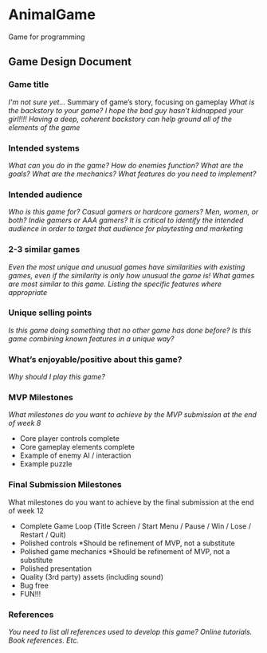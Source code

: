 # AnimalGame
Game for programming

## Game Design Document

### Game title
_I'm not sure yet..._
Summary of game’s story, focusing on gameplay
_What is the backstory to your game?  I hope the bad guy hasn’t kidnapped your girl!!!!  Having a deep, coherent backstory can help ground all of the elements of the game_

### Intended systems
_What can you do in the game?  How do enemies function?  What are the goals?  What are the mechanics?  What features do you need to implement?_

### Intended audience
_Who is this game for?  Casual gamers or hardcore gamers?  Men, women, or both?  Indie gamers or AAA gamers?  It is critical to identify the intended audience in order to target that audience for playtesting and marketing_

### 2-3 similar games
_Even the most unique and unusual games have similarities with existing games, even if the similarity is only how unusual the game is!  What games are most similar to this game.  Listing the specific features where appropriate_

### Unique selling points
_Is this game doing something that no other game has done before?  Is this game combining known features in a unique way?_

### What’s enjoyable/positive about this game?
_Why should I play this game?_

### MVP Milestones
_What milestones do you want to achieve by the MVP submission at the end of week 8_
*	Core player controls complete
*	Core gameplay elements complete
  *	Example of enemy AI / interaction
  *	Example puzzle
 
### Final Submission Milestones
What milestones do you want to achieve by the final submission at the end of week 12
*	Complete Game Loop (Title Screen / Start Menu / Pause / Win / Lose / Restart / Quit)
*	Polished controls
  *Should be refinement of MVP, not a substitute
*	Polished game mechanics
  *Should be refinement of MVP, not a substitute
*	Polished presentation
*	Quality (3rd party) assets (including sound)
*	Bug free
*	FUN!!!

### References
_You need to list all references used to develop this game?  Online tutorials.  Book references.  Etc._
